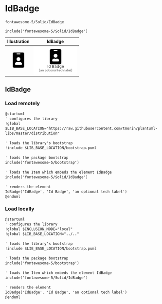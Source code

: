 # IdBadge


```text
fontawesome-5/Solid/IdBadge
```

```text
include('fontawesome-5/Solid/IdBadge')
```



| Illustration | IdBadge |
| :---: | :---: |
| ![illustration for Illustration](../../fontawesome-5/Solid/IdBadge.png) | ![illustration for IdBadge](../../fontawesome-5/Solid/IdBadge.Local.png) |




## IdBadge

### Load remotely
```plantuml
@startuml
' configures the library
!global $LIB_BASE_LOCATION="https://raw.githubusercontent.com/tmorin/plantuml-libs/master/distribution"

' loads the library's bootstrap
!include $LIB_BASE_LOCATION/bootstrap.puml

' loads the package bootstrap
include('fontawesome-5/bootstrap')

' loads the Item which embeds the element IdBadge
include('fontawesome-5/Solid/IdBadge')

' renders the element
IdBadge('IdBadge', 'Id Badge', 'an optional tech label')
@enduml
```

### Load locally
```plantuml
@startuml
' configures the library
!global $INCLUSION_MODE="local"
!global $LIB_BASE_LOCATION="../.."

' loads the library's bootstrap
!include $LIB_BASE_LOCATION/bootstrap.puml

' loads the package bootstrap
include('fontawesome-5/bootstrap')

' loads the Item which embeds the element IdBadge
include('fontawesome-5/Solid/IdBadge')

' renders the element
IdBadge('IdBadge', 'Id Badge', 'an optional tech label')
@enduml
```

